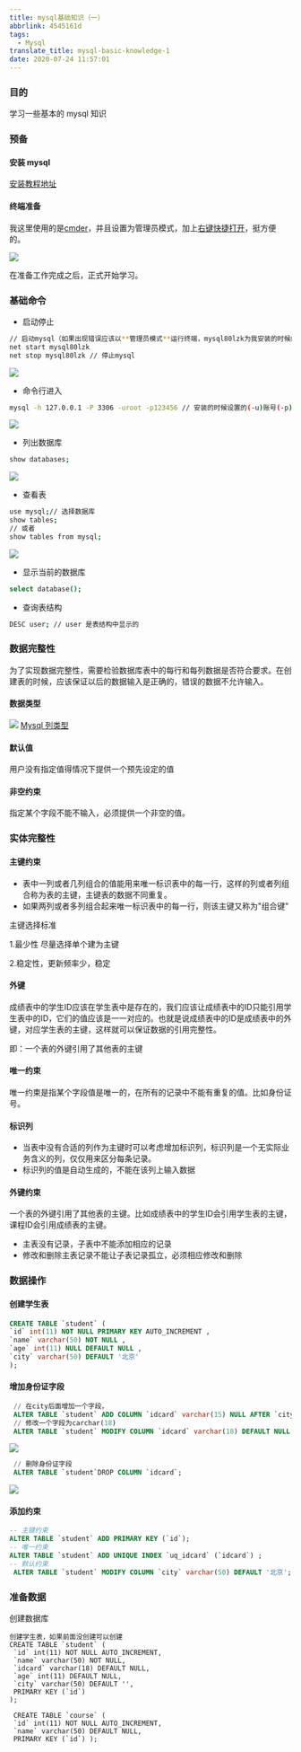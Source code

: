 ```yaml
---
title: mysql基础知识（一）
abbrlink: 4545161d
tags:
  - Mysql
translate_title: mysql-basic-knowledge-1
date: 2020-07-24 11:57:01
---
```


### 目的

学习一些基本的 mysql 知识

### 预备

#### 安装 mysql

[安装教程地址](https://blog.csdn.net/u014416239/article/details/52446608)

#### 终端准备

我这里使用的是[cmder](https://cmder.net/)，并且设置为管理员模式，加上[右键快捷打开](https://blog.csdn.net/hicoldcat/article/details/64904652)，挺方便的。

![](https://cdn.jsdelivr.net/gh/kitety/blog_img/img/20200923200457.png)

在准备工作完成之后，正式开始学习。

<!-- more -->

### 基础命令

- 启动停止

```bash
// 启动mysql（如果出现错误应该以**管理员模式**运行终端，mysql80lzk为我安装的时候的**服务名**）
net start mysql80lzk
net stop mysql80lzk // 停止mysql
```

![](https://cdn.jsdelivr.net/gh/kitety/blog_img/img/20200923200506.png)

- 命令行进入

```bash
mysql -h 127.0.0.1 -P 3306 -uroot -p123456 // 安装的时候设置的(-u)账号(-p)密码
```

![](https://cdn.jsdelivr.net/gh/kitety/blog_img/img/20200923200922.png)

- 列出数据库

```bash
show databases;
```
![](https://cdn.jsdelivr.net/gh/kitety/blog_img/img/20200923200527.png)

- 查看表

```bash
use mysql;// 选择数据库
show tables;
// 或者
show tables from mysql;
```

![](https://cdn.jsdelivr.net/gh/kitety/blog_img/img/20200923200743.png)

- 显示当前的数据库

```bash
select database();
```

- 查询表结构

```bash
DESC user; // user 是表结构中显示的
```

### 数据完整性

为了实现数据完整性，需要检验数据库表中的每行和每列数据是否符合要求。在创建表的时候，应该保证以后的数据输入是正确的，错误的数据不允许输入。

#### 数据类型

![](https://cdn.jsdelivr.net/gh/kitety/blog_img/img/20200923200751.png)
[Mysql 列类型](https://www.runoob.com/mysql/mysql-data-types.html)

#### 默认值

用户没有指定值得情况下提供一个预先设定的值

#### 非空约束

指定某个字段不能不输入，必须提供一个非空的值。

### 实体完整性

#### 主键约束
- 表中一列或者几列组合的值能用来唯一标识表中的每一行，这样的列或者列组合称为表的主键，主键表的数据不同重复。
- 如果两列或者多列组合起来唯一标识表中的每一行，则该主键又称为"组合键"

主键选择标准

1.最少性 尽量选择单个建为主键

2.稳定性，更新频率少，稳定

#### 外键
成绩表中的学生ID应该在学生表中是存在的，我们应该让成绩表中的ID只能引用学生表中的ID，它们的值应该是一一对应的。也就是说成绩表中的ID是成绩表中的外键，对应学生表的主键，这样就可以保证数据的引用完整性。

即：一个表的外键引用了其他表的主键

#### 唯一约束
唯一约束是指某个字段值是唯一的，在所有的记录中不能有重复的值。比如身份证号。
#### 标识列
- 当表中没有合适的列作为主键时可以考虑增加标识列，标识列是一个无实际业务含义的列，仅仅用来区分每条记录。
- 标识列的值是自动生成的，不能在该列上输入数据
#### 外键约束

一个表的外键引用了其他表的主键。比如成绩表中的学生ID会引用学生表的主键，课程ID会引用成绩表的主键。


- 主表没有记录，子表中不能添加相应的记录
- 修改和删除主表记录不能让子表记录孤立，必须相应修改和删除

### 数据操作
#### 创建学生表
```sql
CREATE TABLE `student` (
`id` int(11) NOT NULL PRIMARY KEY AUTO_INCREMENT ,
`name` varchar(50) NOT NULL ,
`age` int(11) NULL DEFAULT NULL ,
`city` varchar(50) DEFAULT '北京' 
);
```
#### 增加身份证字段
```sql
 // 在city后面增加一个字段，
 ALTER TABLE `student` ADD COLUMN `idcard` varchar(15) NULL AFTER `city`;
 // 修改一个字段为carchar(18)
 ALTER TABLE `student` MODIFY COLUMN `idcard` varchar(18) DEFAULT NULL;
```
![](https://cdn.jsdelivr.net/gh/kitety/blog_img/img/20200923200802.png)
```sql
 // 删除身份证字段
 ALTER TABLE `student`DROP COLUMN `idcard`; 
```

![](https://cdn.jsdelivr.net/gh/kitety/blog_img/img/20200923200809.png)
#### 添加约束
```sql
-- 主键约束
ALTER TABLE `student` ADD PRIMARY KEY (`id`);
-- 唯一约束
ALTER TABLE `student` ADD UNIQUE INDEX `uq_idcard` (`idcard`) ;
-- 默认约束
 ALTER TABLE `student` MODIFY COLUMN `city` varchar(50) DEFAULT '北京';
```
### 准备数据
创建数据库
```
创建学生表，如果前面没创建可以创建
CREATE TABLE `student` (
 `id` int(11) NOT NULL AUTO_INCREMENT,
 `name` varchar(50) NOT NULL,
 `idcard` varchar(18) DEFAULT NULL,
 `age` int(11) DEFAULT NULL,
 `city` varchar(50) DEFAULT '',
 PRIMARY KEY (`id`)
);

 CREATE TABLE `course` (
 `id` int(11) NOT NULL AUTO_INCREMENT, 
 `name` varchar(50) DEFAULT NULL,
 PRIMARY KEY (`id`) );
```

